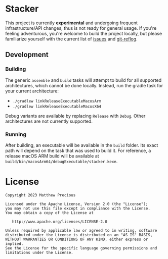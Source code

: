 # Stacker
This project is currently **experimental** and undergoing frequent infrastructure/API changes, thus is not ready for
general usage. If you're feeling adventurous, you're welcome to build the project locally, but please familiarize
yourself with the current list of [issues](https://github.com/mattprecious/stacker/issues) and
[git-reflog](https://git-scm.com/docs/git-reflog).

## Development

### Building

The generic `assemble` and `build` tasks will attempt to build for all supported architectures, which cannot be done
locally. Instead, run the gradle task for your current architecture:

* `./gradlew linkReleaseExecutableMacosArm`
* `./gradlew linkReleaseExecutableMacosX64`

Debug variants are available by replacing `Release` with `Debug`. Other architectures are not currently supported.

### Running

After building, an executable will be available in the `build` folder. Its exact path will depend on the task that was
used to build it. For reference, a release macOS ARM build will be available at
`build/bin/macosArm64/debugExecutable/stacker.kexe`.

# License

    Copyright 2023 Matthew Precious

    Licensed under the Apache License, Version 2.0 (the "License");
    you may not use this file except in compliance with the License.
    You may obtain a copy of the License at

       http://www.apache.org/licenses/LICENSE-2.0

    Unless required by applicable law or agreed to in writing, software
    distributed under the License is distributed on an "AS IS" BASIS,
    WITHOUT WARRANTIES OR CONDITIONS OF ANY KIND, either express or implied.
    See the License for the specific language governing permissions and
    limitations under the License.
